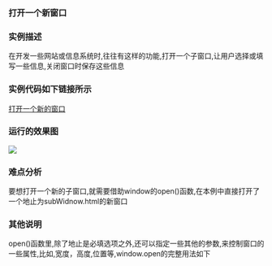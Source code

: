 ### 打开一个新窗口

### 实例描述

在开发一些网站或信息系统时,往往有这样的功能,打开一个子窗口,让用户选择或填写一些信息,关闭窗口时保存这些信息

### 实例代码如下链接所示

[打开一个新的窗口](打开一个新窗口.html)

### 运行的效果图

![](http://i.imgur.com/FMH5AZV.gif)

### 难点分析

要想打开一个新的子窗口,就需要借助window的open()函数,在本例中直接打开了一个地止为subWidnow.html的新窗口

### 其他说明

open()函数里,除了地止是必填选项之外,还可以指定一些其他的参数,来控制窗口的一些属性,比如,宽度，高度,位置等,window.open的完整用法如下